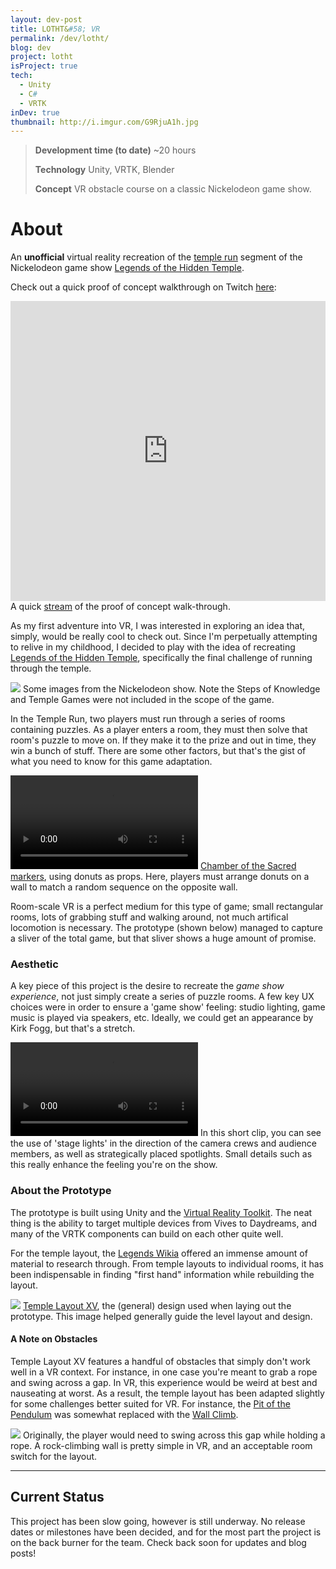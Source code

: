 ```yaml
---
layout: dev-post
title: LOTHT&#58; VR
permalink: /dev/lotht/
blog: dev
project: lotht
isProject: true
tech:
  - Unity
  - C#
  - VRTK
inDev: true
thumbnail: http://i.imgur.com/G9RjuA1h.jpg
---
```


>**Development time (to date)** ~20 hours
>
>**Technology** Unity, VRTK, Blender
>
>**Concept** VR obstacle course on a classic Nickelodeon game show.

# About

An **unofficial** virtual reality recreation of the [temple run](https://www.youtube.com/watch?v=7cHJ8xaGmMg#t=20s) segment of the Nickelodeon game show [Legends of the Hidden Temple](https://en.wikipedia.org/wiki/Legends_of_the_Hidden_Temple).

Check out a quick proof of concept walkthrough on Twitch [here](https://www.twitch.tv/videos/158444071):

<iframe style="display: block; margin: 0 auto; width: 100%;" src="https://player.twitch.tv/?video=v158444071&autoplay=false" frameborder="0" allowfullscreen="true" scrolling="no" height="480" width="620"></iframe>
<label>A quick <a href="https://www.twitch.tv/videos/158444071" target="_blank">stream</a> of the proof of concept walk-through.</label>

As my first adventure into VR, I was interested in exploring an idea that, simply, would be really cool to check out. Since I'm perpetually attempting to relive in my childhood, I decided to play with the idea of recreating [Legends of the Hidden Temple](https://en.wikipedia.org/wiki/Legends_of_the_Hidden_Temple), specifically the final challenge of running through the temple.

<img src="https://i.imgur.com/RehNAPI.png" />
<label>Some images from the Nickelodeon show. Note the Steps of Knowledge and Temple Games were not included in the scope of the game.</label>

In the Temple Run, two players must run through a series of rooms containing puzzles. As a player enters a room, they must then solve that room's puzzle to move on. If they make it to the prize and out in time, they win a bunch of stuff. There are some other factors, but that's the gist of what you need to know for this game adaptation.

<video class="slow" src="https://i.imgur.com/T07jvut.mp4" loop controls></video>
<label><a href="http://legends.wikia.com/wiki/The_Chamber_of_the_Sacred_Markers" target="_blank">Chamber of the Sacred markers</a>, using donuts as props. Here, players must arrange donuts on a wall to match a random sequence on the opposite wall.</label>

Room-scale VR is a perfect medium for this type of game; small rectangular rooms, lots of grabbing stuff and walking around, not much artifical locomotion is necessary. The prototype (shown below) managed to capture a sliver of the total game, but that sliver shows a huge amount of promise.

### Aesthetic

A key piece of this project is the desire to recreate the _game show experience_, not just simply create a series of puzzle rooms. A few key UX choices were in order to ensure a 'game show' feeling: studio lighting, game music is played via speakers, etc. Ideally, we could get an appearance by Kirk Fogg, but that's a stretch.

<video class="slow" src="https://i.imgur.com/amJaSWV.mp4" loop controls></video>
<label>In this short clip, you can see the use of 'stage lights' in the direction of the camera crews and audience members, as well as strategically placed spotlights. Small details such as this really enhance the feeling you're on the show.</label>


### About the Prototype

The prototype is built using Unity and the [Virtual Reality Toolkit](https://vrtoolkit.readme.io/). The neat thing is the ability to target multiple devices from Vives to Daydreams, and many of the VRTK components can build on each other quite well.

For the temple layout, the [Legends Wikia](http://legends.wikia.com) offered an immense amount of material to research through. From temple layouts to individual rooms, it has been indispensable in finding "first hand" information while rebuilding the layout.

<img src="https://i.imgur.com/mKw8sDf.png" />
<label><a href="http://legends.wikia.com/wiki/Temple_Layout_XV" target="_blank">Temple Layout XV</a>, the (general) design used when laying out the prototype. This image helped generally guide the level layout and design.</label>

#### A Note on Obstacles

Temple Layout XV features a handful of obstacles that simply don't work well in a VR context. For instance, in one case you're meant to grab a rope and swing across a gap. In VR, this experience would be weird at best and nauseating at worst. As a result, the temple layout has been adapted slightly for some challenges better suited for VR. For instance, the [Pit of the Pendulum](http://legends.wikia.com/wiki/The_Pit_of_the_Pendulum) was somewhat replaced with the [Wall&nbsp;Climb](http://legends.wikia.com/wiki/The_Wall_Climb).


<img src="http://i.imgur.com/faJHzER.jpg" />
<label>Originally, the player would need to swing across this gap while holding a rope. A rock-climbing wall is pretty simple in VR, and an acceptable room switch for the layout.</label>

---

## Current Status

This project has been slow going, however is still underway. No release dates or milestones have been decided, and for the most part the project is on the back burner for the team. Check back soon for updates and blog posts!

<!-- ## Team

The team working towards developing this consists of a few friends from [RIT](https://rit.edu/):

- Myself, developer
- [Sean Vickery](https://www.linkedin.com/in/seanvickery), artist
- [Alex Rainone](https://twitter.com/alexrain1), artist -->
